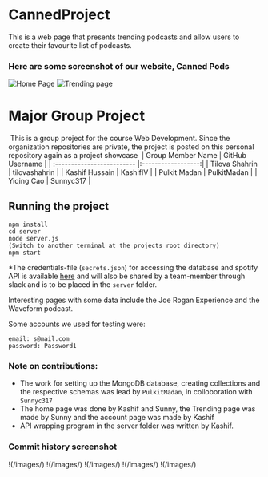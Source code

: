 # CannedProject
This is a web page that presents trending podcasts and allow users to create their favourite list of podcasts. 

### Here are some screenshot of our website, Canned Pods
![Home Page](/images/)
![Trending page](/images/)

# Major Group Project
​
This is a group project for the course Web Development. Since the organization repositories are private, the project is posted on this personal repository again as a project showcase
​
| Group Member Name          | GitHub Username    |
| :------------------------- |:------------------:|
| Tilova Shahrin             | tilovashahrin      |
| Kashif Hussain             | KashifIV           |
| Pulkit Madan               | PulkitMadan        |
| Yiqing Cao                 | Sunnyc317 |


## Running the project 
```
npm install 
cd server
node server.js
(Switch to another terminal at the projects root directory)
npm start
```
*The credentials-file (`secrets.json`) for accessing the database and spotify API is available [here](https://drive.google.com/file/d/1r8pcRH89_lyzbj2zYeRoIODiuYEGlHEu/view?usp=sharing) and will also be shared by a team-member through slack and is to be placed in the `server` folder. 

Interesting pages with some data include the Joe Rogan Experience and the Waveform podcast. 

Some accounts we used for testing were: 
```
email: s@mail.com
password: Password1
```

### Note on contributions: 
- The work for setting up the MongoDB database, creating collections and the respective schemas was lead by `PulkitMadan`, in colloboration with `Sunnyc317`
- The home page was done by Kashif and Sunny, the Trending page was made by Sunny and the account page was made by Kashif
- API wrapping program in the server folder was written by Kashif. 

### Commit history screenshot 
!(/images/)
!(/images/)
!(/images/)
!(/images/)
!(/images/)
